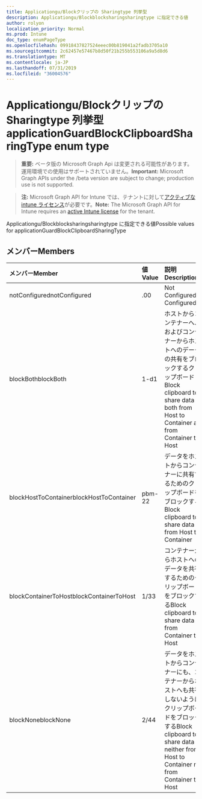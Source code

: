 ```yaml
---
title: Applicationgu/Blockクリップの Sharingtype 列挙型
description: Applicationgu/Blockblocksharingsharingtype に指定できる値
author: rolyon
localization_priority: Normal
ms.prod: Intune
doc_type: enumPageType
ms.openlocfilehash: 09918437827524eeec00b819041a2fadb3705a10
ms.sourcegitcommit: 2c62457e57467b8d50f21b255b553106a9a5d8d6
ms.translationtype: MT
ms.contentlocale: ja-JP
ms.lasthandoff: 07/31/2019
ms.locfileid: "36004576"
---
```

# <a name="applicationguardblockclipboardsharingtype-enum-type"></a><span data-ttu-id="46328-103">Applicationgu/Blockクリップの Sharingtype 列挙型</span><span class="sxs-lookup"><span data-stu-id="46328-103">applicationGuardBlockClipboardSharingType enum type</span></span>

> <span data-ttu-id="46328-104">**重要:** ベータ版の Microsoft Graph Api は変更される可能性があります。運用環境での使用はサポートされていません。</span><span class="sxs-lookup"><span data-stu-id="46328-104">**Important:** Microsoft Graph APIs under the /beta version are subject to change; production use is not supported.</span></span>

> <span data-ttu-id="46328-105">**注:** Microsoft Graph API for Intune では、テナントに対して[アクティブな intune ライセンス](https://go.microsoft.com/fwlink/?linkid=839381)が必要です。</span><span class="sxs-lookup"><span data-stu-id="46328-105">**Note:** The Microsoft Graph API for Intune requires an [active Intune license](https://go.microsoft.com/fwlink/?linkid=839381) for the tenant.</span></span>

<span data-ttu-id="46328-106">Applicationgu/Blockblocksharingsharingtype に指定できる値</span><span class="sxs-lookup"><span data-stu-id="46328-106">Possible values for applicationGuardBlockClipboardSharingType</span></span>

## <a name="members"></a><span data-ttu-id="46328-107">メンバー</span><span class="sxs-lookup"><span data-stu-id="46328-107">Members</span></span>
|<span data-ttu-id="46328-108">メンバー</span><span class="sxs-lookup"><span data-stu-id="46328-108">Member</span></span>|<span data-ttu-id="46328-109">値</span><span class="sxs-lookup"><span data-stu-id="46328-109">Value</span></span>|<span data-ttu-id="46328-110">説明</span><span class="sxs-lookup"><span data-stu-id="46328-110">Description</span></span>|
|:---|:---|:---|
|<span data-ttu-id="46328-111">notConfigured</span><span class="sxs-lookup"><span data-stu-id="46328-111">notConfigured</span></span>|<span data-ttu-id="46328-112">.0</span><span class="sxs-lookup"><span data-stu-id="46328-112">0</span></span>|<span data-ttu-id="46328-113">Not Configured</span><span class="sxs-lookup"><span data-stu-id="46328-113">Not Configured</span></span>|
|<span data-ttu-id="46328-114">blockBoth</span><span class="sxs-lookup"><span data-stu-id="46328-114">blockBoth</span></span>|<span data-ttu-id="46328-115">1-d</span><span class="sxs-lookup"><span data-stu-id="46328-115">1</span></span>|<span data-ttu-id="46328-116">ホストからコンテナーへ、およびコンテナーからホストへのデータの共有をブロックするクリップボード</span><span class="sxs-lookup"><span data-stu-id="46328-116">Block clipboard to share data both from Host to Container and from Container to Host</span></span>|
|<span data-ttu-id="46328-117">blockHostToContainer</span><span class="sxs-lookup"><span data-stu-id="46328-117">blockHostToContainer</span></span>|<span data-ttu-id="46328-118">pbm-2</span><span class="sxs-lookup"><span data-stu-id="46328-118">2</span></span>|<span data-ttu-id="46328-119">データをホストからコンテナーに共有するためのクリップボードをブロックする</span><span class="sxs-lookup"><span data-stu-id="46328-119">Block clipboard to share data from Host to Container</span></span>|
|<span data-ttu-id="46328-120">blockContainerToHost</span><span class="sxs-lookup"><span data-stu-id="46328-120">blockContainerToHost</span></span>|<span data-ttu-id="46328-121">1/3</span><span class="sxs-lookup"><span data-stu-id="46328-121">3</span></span>|<span data-ttu-id="46328-122">コンテナーからホストへのデータを共有するためのクリップボードをブロックする</span><span class="sxs-lookup"><span data-stu-id="46328-122">Block clipboard to share data from Container to Host</span></span>|
|<span data-ttu-id="46328-123">blockNone</span><span class="sxs-lookup"><span data-stu-id="46328-123">blockNone</span></span>|<span data-ttu-id="46328-124">2/4</span><span class="sxs-lookup"><span data-stu-id="46328-124">4</span></span>|<span data-ttu-id="46328-125">データをホストからコンテナーにも、コンテナーからホストへも共有しないようにクリップボードをブロックする</span><span class="sxs-lookup"><span data-stu-id="46328-125">Block clipboard to share data neither from Host to Container nor from Container to Host</span></span>|






